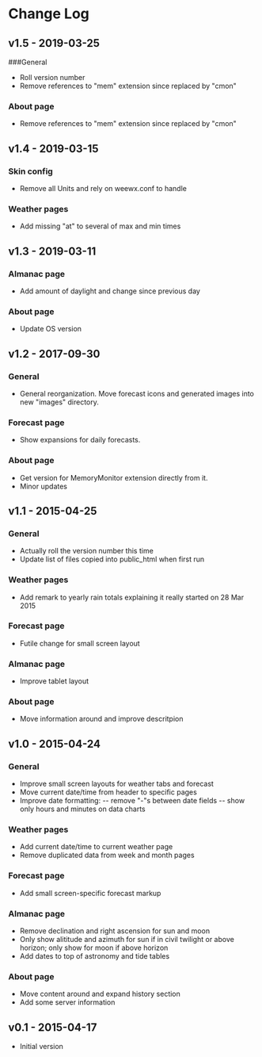 # Change Log
## v1.5 - 2019-03-25
###General
- Roll version number
- Remove references to "mem" extension since replaced by "cmon"
### About page
- Remove references to "mem" extension since replaced by "cmon"

## v1.4 - 2019-03-15
### Skin config
- Remove all Units and rely on weewx.conf to handle
### Weather pages
- Add missing "at" to several of max and min times

## v1.3 - 2019-03-11
### Almanac page
- Add amount of daylight and change since previous day
### About page
- Update OS version

## v1.2 - 2017-09-30
### General
- General reorganization. Move forecast icons and generated images into new "images" directory.
### Forecast page
- Show expansions for daily forecasts.
### About page
- Get version for MemoryMonitor extension directly from it.
- Minor updates

## v1.1 - 2015-04-25
### General
- Actually roll the version number this time
- Update list of files copied into public_html when first run
### Weather pages
- Add remark to yearly rain totals explaining it really started on 28 Mar 2015
### Forecast page
- Futile change for small screen layout
### Almanac page
- Improve tablet layout
### About page
- Move information around and improve descritpion

## v1.0 - 2015-04-24
### General
- Improve small screen layouts for weather tabs and forecast
- Move current date/time from header to specific pages
- Improve date formatting:
-- remove "-"s between date fields
-- show only hours and minutes on data charts
### Weather pages
- Add current date/time to current weather page
- Remove duplicated data from week and month pages
### Forecast page
- Add small screen-specific forecast markup
### Almanac page
- Remove declination and right ascension for sun and moon
- Only show alititude and azimuth for sun if in civil twilight or above horizon; only show for moon if above horizon
- Add dates to top of astronomy and tide tables
### About page
- Move content around and expand history section
- Add some server information

## v0.1 - 2015-04-17
- Initial version
